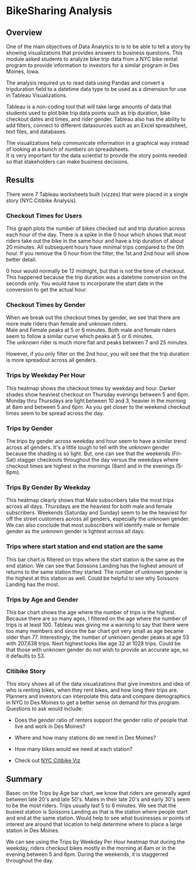 # BikeSharing Analysis

## Overview

One of the main objectives of Data Analytics to is to be able to tell a story by showing visualizations that provides answers
to business questions.  This module asked students to analyze bike trip data from a NYC bike rental program to
provide information to investors for a similar program in Des Moines, Iowa.

The analysis required us to read data using Pandas and convert a tripduration field to a datetime data type to be used
as a dimension for use in Tableau Visualizations. 

Tableau is a non-coding tool that will take large amounts of data that students used to plot bike trip data points such as
trip duration, bike checkout dates and times, and rider gender.  Tableau also has the ability to add filters, connect to different
datasources such as an Excel spreadsheet, text files, and databases.

The visualizations help communicate information in a graphical way instead of looking at a bunch of numbers on spreadsheets.  
It is very important for the data scientist to provide the story points needed so that stakeholders can make business
decisions.


## Results

There were 7 Tableau worksheets built (vizzes) that were placed in a single story (NYC Citibike Analysis).

### Checkout Times for Users

This graph plots the number of bikes checked out and trip duration across each hour of the day.  There is a spike in the 0 hour which shows 
that most riders take out the bike in the same hour and have a trip duration of about 20 miinutes.  All subsequent hours have minimal trips compared
to the 0th hour.  If you remove the 0 hour from the filter, the 1st and 2nd hour will show better detail.  

0 hour would normally be 12 midnight, but that is not the time of checkout.  This happened because the trip duration was a datetime 
conversion on the seconds only.  You would have to incorporate the start date in the conversion to get the actual hour.

### Checkout Times by Gender

When we break out the checkout times by gender, we see that there are more male riders than female and unknown riders.  
Male and Female peaks at 5 or 6 minutes.  Both male and female riders seem to follow a similar curve which peaks at 5 or 6 minutes.  
The unknown rider is much more flat and peaks between 7 and 25 minutes.

However, if you only filter on the 2nd hour, you will see that the trip duration is more spreadout across all genders.

### Trips by Weekday Per Hour

This heatmap shows the checkout times by weekday and hour.  Darker shades show heaviest checkout on Thursday evenings
between 5 and 6pm.  Monday thru Thursdays are light between 10 and 3, heavier in the morning at 8am and between 5 and 6pm.  As you get
closer to the weekend checkout times seem to be spread across the day.

### Trips by Gender

The trips by gender across weekday and hour seem to have a similar trend across all genders.   It's a little tough to tell with 
the unknown gender because the shading is so light.  But, one can see that the weekends (Fri-Sat) stagger checkouts throughout
the day versus the weekdays where checkout times are highest in the mornings (8am) and in the evenings (5-6pm).

### Trips By Gender By Weekday

This heatmap clearly shows that Male subscribers take the most trips across all days.    Thursdays are the heaviest for both male and
female subscribers.  Weekends (Saturday and Sunday) seem to be the heaviest for off the street customers across all genders, especially 
the unknown gender.  We can also conclude that most subscribers will identify male or female gender as the unknown gender is lightest across 
all days.

### Trips where start station and end station are the same

This bar chart is filtered on trips where the start station is the same as the end station.  We can see that Soissons Landing has the 
highest amount of returns to the same station they started.  The number of unknown gender is the highest at this station as well.
Could be helpful to see why Soissons Landing has the most.  

### Trips by Age and Gender

This bar chart shows the age where the number of trips is the highest.  Because there are so many ages, I filtered on the age where the
number of trips is at least 100.  Tableau was giving me a warning to say that there were too many members and since the bar chart
got very small as age became older than 77.   Interestingly, the number of unknown gender peaks at age 53 with 207,638 trips.  Next
highest looks like age 32 at 1028 trips.  Could be that those with unknown gender do not wish to provide an accurate age, so it
defaults to 53.

### Citibike Story

This story shows all of the data visualizations that give investors and idea of who is renting bikes, when they rent bikes, and how
long their trips are.  Planners and investors can interpolate this data and compare demographics in NYC to Des Moines to get a 
better sense on demand for this program.  Questions to ask would include:

* Does the gender ratio of renters support the gender ratio of people that live and work in Des Moines?
* Where and how many stations do we need in Des Moines?
* How many bikes would we need at each station?


* Check out [NYC Citibike Viz](https://public.tableau.com/app/profile/mae.gaudio/viz/CitiBikeTripAnalysis_16519359960670/TripsbyGender) 

## Summary

Basec on the Trips by Age bar chart, we know that riders are generally aged between late 20's and late 50's.  Males in their late 20's and 
early 30's seem to be the most riders.  Trips usually last 5 to 6 minutes.    We see that the busiest station is Soissons Landing as that 
is the station where people start and end at the same station.  Would help to see what businesses or points of interest are around that 
location to help determine where to place a large station in Des Moines.  

We can see using the Trips by Weekday Per Hour heatmap that during the weekday, riders checkout bikes mostly in the morning at 8am
or in the evening between 5 and 6pm.  During the weekends, it is staggerred throughout the day.




